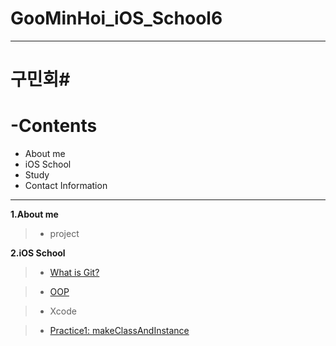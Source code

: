 # GooMinHoi_iOS_School6
---
# 구민회#

__-Contents__
=============
* About me
* iOS School
* Study
* Contact Information

---
__1.About me__
> * project


__2.iOS School__

>  * [What is Git?](/Class/Git_SelfStudy.pdf "What is Git?")

>  * [OOP](/Class/oopbasic.md "OOP")

>  * Xcode

>  * [Practice1: makeClassAndInstance](/Practice/FunctionTest/ClassAndInstanceMake.md "Practice1: makeClassAndInstance")
 